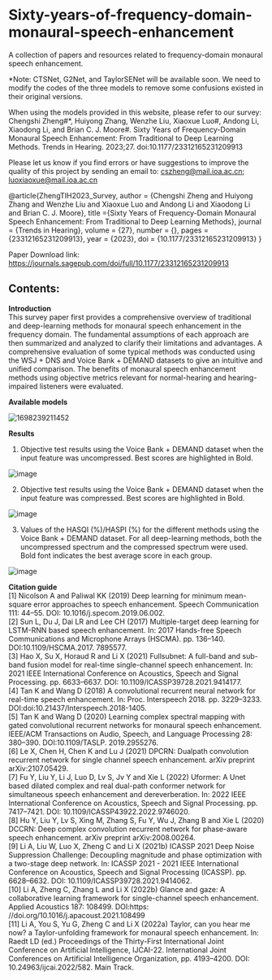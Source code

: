 # Sixty-years-of-frequency-domain-monaural-speech-enhancement
A collection of papers and resources related to frequency-domain monaural speech enhancement. 

*Note: CTSNet, G2Net, and TaylorSENet will be available soon. We need to modify the codes of the three models to remove some confusions existed in their original versions. 

When using the models provided in this website, please refer to our survey:<br>
Chengshi Zheng#*, Huiyong Zhang, Wenzhe Liu, Xiaoxue Luo#, Andong Li, Xiaodong Li, and Brian C. J. Moore#. Sixty Years of Frequency-Domain Monaural Speech Enhancement: From Traditional to Deep Learning Methods. Trends in Hearing. 2023;27. doi:10.1177/23312165231209913<br>

Please let us know if you find errors or have suggestions to improve the quality of this project by sending an email to: cszheng@mail.ioa.ac.cn; luoxiaoxue@mail.ioa.ac.cn<br> 

@article{ZhengTIH2023_Survey,
author = {Chengshi Zheng and Huiyong Zhang and Wenzhe Liu and Xiaoxue Luo and Andong Li and Xiaodong Li and Brian C. J. Moore},
title ={Sixty Years of Frequency-Domain Monaural Speech Enhancement: From Traditional to Deep Learning Methods},
journal = {Trends in Hearing},
volume = {27},
number = {},
pages = {23312165231209913},
year = {2023},
doi = {10.1177/23312165231209913}
}<br>

Paper Download link: https://journals.sagepub.com/doi/full/10.1177/23312165231209913

## Contents:<br>
**Introduction**<br>
This survey paper first provides a comprehensive overview of traditional and deep-learning methods for monaural speech enhancement in the frequency domain. The fundamental assumptions of each approach are then summarized and analyzed to clarify their limitations and advantages. A comprehensive evaluation of some typical methods was conducted using the WSJ + DNS and Voice Bank + DEMAND datasets to give an intuitive and unified comparison. The benefits of monaural speech enhancement methods using objective metrics relevant for normal-hearing and hearing-impaired listeners were evaluated.

**Available models**<br>

![1698239211452](https://github.com/cszheng-ioa/Sixty-years-of-frequency-domain-monaural-speech-enhancement/assets/61300032/5a1496fa-a6ef-4f25-9432-2325d50d6cf5)


**Results**<br>
1.	Objective test results using the Voice Bank + DEMAND dataset when the input feature was uncompressed. Best scores are highlighted in Bold.

![image](https://github.com/cszheng-ioa/Sixty-years-of-frequency-domain-monaural-speech-enhancement/assets/61300032/76610ec0-6f92-4b35-aa33-37fcecff683c)
 
2.	Objective test results using the Voice Bank + DEMAND dataset when the input feature was compressed. Best scores are highlighted in Bold.

![image](https://github.com/cszheng-ioa/Sixty-years-of-frequency-domain-monaural-speech-enhancement/assets/61300032/d9eea377-44f4-4ea6-a1c6-6508ab9bff08)
 
3.	Values of the HASQI (%)/HASPI (%) for the different methods using the Voice Bank + DEMAND dataset. For all deep-learning methods, both the uncompressed spectrum and the compressed spectrum were used. Bold font indicates the best average score in each group.

![image](https://github.com/cszheng-ioa/Sixty-years-of-frequency-domain-monaural-speech-enhancement/assets/61300032/c3f47b02-8a7f-4038-bf0e-6a430ada095b)

**Citation guide**<br>
[1] Nicolson A and Paliwal KK (2019) Deep learning for minimum mean-square error approaches to speech enhancement. Speech Communication 111: 44–55. DOI: 10.1016/j.specom.2019.06.002.<br>
[2] Sun L, Du J, Dai LR and Lee CH (2017) Multiple-target deep learning for LSTM-RNN based speech enhancement. In: 2017 Hands-free Speech Communications and Microphone Arrays (HSCMA). pp. 136–140. DOI:10.1109/HSCMA.2017. 7895577.<br>
[3] Hao X, Su X, Horaud R and Li X (2021) Fullsubnet: A full-band and sub-band fusion model for real-time single-channel speech enhancement. In: 2021 IEEE International Conference on Acoustics, Speech and Signal Processing. pp. 6633–6637. DOI: 10.1109/ICASSP39728.2021.9414177.<br>
[4] Tan K and Wang D (2018) A convolutional recurrent neural network for real-time speech enhancement. In: Proc. Interspeech 2018. pp. 3229–3233. DOI:doi:10.21437/Interspeech.2018-1405.<br>
[5] Tan K and Wang D (2020) Learning complex spectral mapping with gated convolutional recurrent networks for monaural speech enhancement. IEEE/ACM Transactions on Audio, Speech, and Language Processing 28: 380–390. DOI:10.1109/TASLP. 2019.2955276.<br>
[6] Le X, Chen H, Chen K and Lu J (2021) DPCRN: Dualpath convolution recurrent network for single channel speech enhancement. arXiv preprint arXiv:2107.05429.<br>
[7] Fu Y, Liu Y, Li J, Luo D, Lv S, Jv Y and Xie L (2022) Uformer: A Unet based dilated complex and real dual-path conformer network for simultaneous speech enhancement and dereverberation. In: 2022 IEEE International Conference on Acoustics, Speech and Signal Processing. pp. 7417–7421. DOI: 10.1109/ICASSP43922.2022.9746020.<br>
[8] Hu Y, Liu Y, Lv S, Xing M, Zhang S, Fu Y, Wu J, Zhang B and Xie L (2020) DCCRN: Deep complex convolution recurrent network for phase-aware speech enhancement. arXiv preprint arXiv:2008.00264.<br>
[9] Li A, Liu W, Luo X, Zheng C and Li X (2021b) ICASSP 2021 Deep Noise Suppression Challenge: Decoupling magnitude and phase optimization with a two-stage deep network. In: ICASSP 2021 - 2021 IEEE International Conference on Acoustics, Speech and Signal Processing (ICASSP). pp. 6628–6632. DOI: 10.1109/ICASSP39728.2021.9414062.<br>
[10] Li A, Zheng C, Zhang L and Li X (2022b) Glance and gaze: A collaborative learning framework for single-channel speech enhancement. Applied Acoustics 187: 108499. DOI:https: //doi.org/10.1016/j.apacoust.2021.108499<br>
[11] Li A, You S, Yu G, Zheng C and Li X (2022a) Taylor, can you hear me now? a Taylor-unfolding framework for monaural speech enhancement. In: Raedt LD (ed.) Proceedings of the Thirty-First International Joint Conference on Artificial Intelligence, IJCAI-22. International Joint Conferences on Artificial Intelligence Organization, pp. 4193–4200. DOI: 10.24963/ijcai.2022/582. Main Track.<br>
